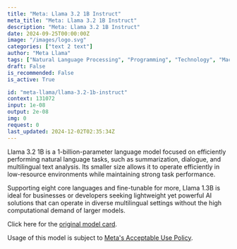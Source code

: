 ```yaml
---
title: "Meta: Llama 3.2 1B Instruct"
meta_title: "Meta: Llama 3.2 1B Instruct"
description: "Meta: Llama 3.2 1B Instruct"
date: 2024-09-25T00:00:00Z
image: "/images/logo.svg"
categories: ["text 2 text"]
author: "Meta Llama"
tags: ["Natural Language Processing", "Programming", "Technology", "Machine Learning", "Data Science"]
draft: False
is_recommended: False
is_active: True

id: "meta-llama/llama-3.2-1b-instruct"
context: 131072
input: 1e-08
output: 2e-08
img: 0
request: 0
last_updated: 2024-12-02T02:35:34Z
---
```


Llama 3.2 1B is a 1-billion-parameter language model focused on efficiently performing natural language tasks, such as summarization, dialogue, and multilingual text analysis. Its smaller size allows it to operate efficiently in low-resource environments while maintaining strong task performance.

Supporting eight core languages and fine-tunable for more, Llama 1.3B is ideal for businesses or developers seeking lightweight yet powerful AI solutions that can operate in diverse multilingual settings without the high computational demand of larger models.

Click here for the [original model card](https://github.com/meta-llama/llama-models/blob/main/models/llama3_2/MODEL_CARD.md).

Usage of this model is subject to [Meta's Acceptable Use Policy](https://www.llama.com/llama3/use-policy/).

